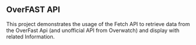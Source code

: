 ##  OverFAST API

This project demonstrates the usage of the Fetch API to retrieve data from the OverFast Api (and unofficial API from Overwatch) and display with related Information.